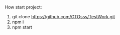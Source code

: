 How start project: 
  1. git clone https://github.com/GTOsss/TestWork.git
  2. npm i
  3. npm start

